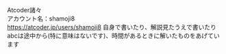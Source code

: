 Atcoder諸々<br>
アカウント名：shamoji8<br>
https://atcoder.jp/users/shamoji8
自身で書いたり、解説見たうえで書いたり<br>
abcは途中から(特に意味はないです)、時間があるときに解いたものをあげています
